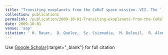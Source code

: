 ```yaml
---
title: "Transiting exoplanets from the CoRoT space mission. VII. The ``hot-Jupiter&apos;&apos;-type planet CoRoT-5b"
collection: publications
permalink: /publication/2009-10-01-Transiting-exoplanets-from-the-CoRoT-space-mission-VII-The-hot-Jupiter-type-planet-CoRoT-5b
date: 2009-10-01
venue: 'aap'
citation: ' H. Rauer,  D. Queloz,  Sz. Csizmadia,  M. Deleuil,  R. Alonso,  S. Aigrain,  J. Almenara,  M. Auvergne,  A. Baglin,  P. Barge,  P. Bordé,  F. Bouchy,  H. Bruntt,  J. Cabrera,  L. Carone,  S. Carpano,  R. de La Reza,  H. Deeg,  R. Dvorak,  A. Erikson,  M. Fridlund,  D. Gandolfi,  M. Gillon,  T. Guillot,  E. Guenther,  A. Hatzes,  G. Hébrard,  P. Kabath,  L. Jorda,  H. Lammer,  A. Léger,  A. Llebaria,  P. Magain,  T. Mazeh,  C. Moutou,  M. Ollivier,  M. Pätzold,  F. Pont,  M. Rabus,  S. Renner,  D. Rouan,  A. Shporer,  B. Samuel,  J. Schneider,  A. Triaud,  G. Wuchterl, &quot;Transiting exoplanets from the CoRoT space mission. VII. The ``hot-Jupiter&amp;apos;&amp;apos;-type planet CoRoT-5b.&quot; aap, 2009.'
---
```

Use [Google Scholar](https://scholar.google.com/scholar?q=Transiting+exoplanets+from+the+CoRoT+space+mission.+VII.+The+``hot+Jupiter&#x27;&#x27;+type+planet+CoRoT+5b){:target="_blank"} for full citation